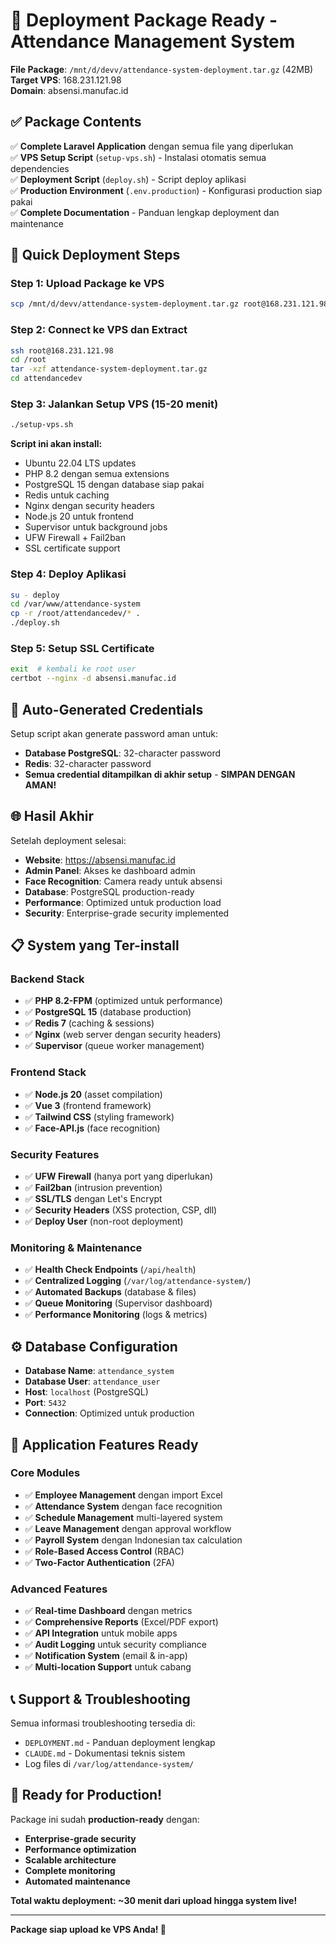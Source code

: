 # 🚀 Deployment Package Ready - Attendance Management System

**File Package**: `/mnt/d/devv/attendance-system-deployment.tar.gz` (42MB)  
**Target VPS**: 168.231.121.98  
**Domain**: absensi.manufac.id  

## ✅ Package Contents

✅ **Complete Laravel Application** dengan semua file yang diperlukan  
✅ **VPS Setup Script** (`setup-vps.sh`) - Instalasi otomatis semua dependencies  
✅ **Deployment Script** (`deploy.sh`) - Script deploy aplikasi  
✅ **Production Environment** (`.env.production`) - Konfigurasi production siap pakai  
✅ **Complete Documentation** - Panduan lengkap deployment dan maintenance  

## 🎯 Quick Deployment Steps

### Step 1: Upload Package ke VPS
```bash
scp /mnt/d/devv/attendance-system-deployment.tar.gz root@168.231.121.98:/root/
```

### Step 2: Connect ke VPS dan Extract
```bash
ssh root@168.231.121.98
cd /root
tar -xzf attendance-system-deployment.tar.gz
cd attendancedev
```

### Step 3: Jalankan Setup VPS (15-20 menit)
```bash
./setup-vps.sh
```
**Script ini akan install:**
- Ubuntu 22.04 LTS updates
- PHP 8.2 dengan semua extensions
- PostgreSQL 15 dengan database siap pakai
- Redis untuk caching
- Nginx dengan security headers
- Node.js 20 untuk frontend
- Supervisor untuk background jobs
- UFW Firewall + Fail2ban
- SSL certificate support

### Step 4: Deploy Aplikasi
```bash
su - deploy
cd /var/www/attendance-system
cp -r /root/attendancedev/* .
./deploy.sh
```

### Step 5: Setup SSL Certificate
```bash
exit  # kembali ke root user
certbot --nginx -d absensi.manufac.id
```

## 🔑 Auto-Generated Credentials

Setup script akan generate password aman untuk:
- **Database PostgreSQL**: 32-character password
- **Redis**: 32-character password
- **Semua credential ditampilkan di akhir setup** - **SIMPAN DENGAN AMAN!**

## 🌐 Hasil Akhir

Setelah deployment selesai:
- **Website**: https://absensi.manufac.id
- **Admin Panel**: Akses ke dashboard admin
- **Face Recognition**: Camera ready untuk absensi
- **Database**: PostgreSQL production-ready
- **Performance**: Optimized untuk production load
- **Security**: Enterprise-grade security implemented

## 📋 System yang Ter-install

### Backend Stack
- ✅ **PHP 8.2-FPM** (optimized untuk performance)
- ✅ **PostgreSQL 15** (database production)
- ✅ **Redis 7** (caching & sessions)
- ✅ **Nginx** (web server dengan security headers)
- ✅ **Supervisor** (queue worker management)

### Frontend Stack  
- ✅ **Node.js 20** (asset compilation)
- ✅ **Vue 3** (frontend framework)
- ✅ **Tailwind CSS** (styling framework)
- ✅ **Face-API.js** (face recognition)

### Security Features
- ✅ **UFW Firewall** (hanya port yang diperlukan)
- ✅ **Fail2ban** (intrusion prevention)
- ✅ **SSL/TLS** dengan Let's Encrypt
- ✅ **Security Headers** (XSS protection, CSP, dll)
- ✅ **Deploy User** (non-root deployment)

### Monitoring & Maintenance
- ✅ **Health Check Endpoints** (`/api/health`)
- ✅ **Centralized Logging** (`/var/log/attendance-system/`)
- ✅ **Automated Backups** (database & files)
- ✅ **Queue Monitoring** (Supervisor dashboard)
- ✅ **Performance Monitoring** (logs & metrics)

## ⚙️ Database Configuration

- **Database Name**: `attendance_system`
- **Database User**: `attendance_user`  
- **Host**: `localhost` (PostgreSQL)
- **Port**: `5432`
- **Connection**: Optimized untuk production

## 🔧 Application Features Ready

### Core Modules
- ✅ **Employee Management** dengan import Excel
- ✅ **Attendance System** dengan face recognition  
- ✅ **Schedule Management** multi-layered system
- ✅ **Leave Management** dengan approval workflow
- ✅ **Payroll System** dengan Indonesian tax calculation
- ✅ **Role-Based Access Control** (RBAC)
- ✅ **Two-Factor Authentication** (2FA)

### Advanced Features  
- ✅ **Real-time Dashboard** dengan metrics
- ✅ **Comprehensive Reports** (Excel/PDF export)
- ✅ **API Integration** untuk mobile apps
- ✅ **Audit Logging** untuk security compliance
- ✅ **Notification System** (email & in-app)
- ✅ **Multi-location Support** untuk cabang

## 📞 Support & Troubleshooting

Semua informasi troubleshooting tersedia di:
- `DEPLOYMENT.md` - Panduan deployment lengkap
- `CLAUDE.md` - Dokumentasi teknis sistem
- Log files di `/var/log/attendance-system/`

## 🎉 Ready for Production!

Package ini sudah **production-ready** dengan:
- **Enterprise-grade security**
- **Performance optimization** 
- **Scalable architecture**
- **Complete monitoring**
- **Automated maintenance**

**Total waktu deployment: ~30 menit dari upload hingga system live!**

---

**Package siap upload ke VPS Anda! 🚀**